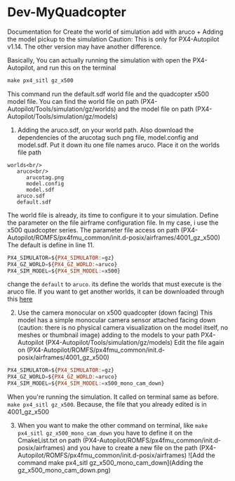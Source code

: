 # Dev-MyQuadcopter

Documentation for Create the world of simulation add with aruco + Adding the model pickup to the simulation
Caution: This is only for PX4-Autopilot v1.14. The other version may have another difference. 

Basically, You can actually running the simulation with open the PX4-Autopilot, and run this on the terminal
```javascript
make px4_sitl gz_x500
```
This command run the default.sdf world file and the quadcopter x500 model file.
You can find the world file on path (PX4-Autopilot/Tools/simulation/gz/worlds)
and the model file on path (PX4-Autopilot/Tools/simulation/gz/models)

1. Adding the aruco.sdf, on your world path. Also download the dependencies of the arucotag such png file, model.config and  model.sdf.
Put it down itu one file names aruco. Place it on the worlds file path
```shell
worlds<br/>
   aruco<br/>
      arucotag.png
      model.config
      model.sdf
   aruco.sdf
   default.sdf
```
The world file is already, its time to configure it to your simulation.
Define the parameter on the file airframe configuration file. In my case, i use the x500 quadcopter series.
The parameter file access on path (PX4-Autopilot/ROMFS/px4fmu_common/init.d-posix/airframes/4001_gz_x500)
The default is define in line 11.
```javascript
PX4_SIMULATOR=${PX4_SIMULATOR:=gz}
PX4_GZ_WORLD=${PX4_GZ_WORLD:=aruco}
PX4_SIM_MODEL=${PX4_SIM_MODEL:=x500}
```
change the `default` to `aruco`.
its define the worlds that must execute is the aruco file.
If you want to get another worlds, it can be downloaded through this [here](https://github.com/PX4/PX4-gazebo-models.git)

2. Use the camera monocular on x500 quadcopter (down facing)
This model has a simple monocular camera sensor attached facing down (caution: there is no physical camera visualization on the model itself, no meshes or thumbnail image)
adding to the models to your path PX4-Autopilot (PX4-Autopilot/Tools/simulation/gz/models)
Edit the file again on (PX4-Autopilot/ROMFS/px4fmu_common/init.d-posix/airframes/4001_gz_x500)
```javascript
PX4_SIMULATOR=${PX4_SIMULATOR:=gz}
PX4_GZ_WORLD=${PX4_GZ_WORLD:=aruco}
PX4_SIM_MODEL=${PX4_SIM_MODEL:=x500_mono_cam_down}
```
When you're running the simulation. It called on terminal same as before. `make px4_sitl gz_x500`.
Because, the file that you already edited is in 4001_gz_x500

3. When you want to make the other command on terminal, like `make px4_sitl gz_x500_mono_cam_down` you have to define it on the CmakeList.txt on path (PX4-Autopilot/ROMFS/px4fmu_common/init.d-posix/airframes)
and you have to create a new file on the path (PX4-Autopilot/ROMFS/px4fmu_common/init.d-posix/airframes)
![Add the command make px4_sitl gz_x500_mono_cam_down](Adding the gz_x500_mono_cam_down.png)
